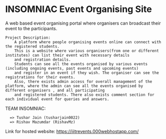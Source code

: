# INSOMNIAC Event Organising Site
A web based event organising portal where organisers can broadcast their event to the participants.
    
    Project Description:
        A platform where people organising events online can connect with the registered students.
        This is a website where various organisers(from one or different institutes) can list their event with necessary details 
        and registration details. 
        Students can see all the events organised by various events (including ongoing events, past events and upcoming events) 
        and register in an event if they wish. The organiser can see the registrations for their events. 
        Also, there exists admin access for overall management of the platform, where the admin can see all the events organised by different organisers , and all participating
        and registered students. There also exists comment section for each individual event for queries and answers.

  
  TEAM INSOMNIAC:
  
      => Tushar Jain (tusharjain0022)
      => Rishav Mazumdar (RishavMz)
        
        
Link for hosted website:
        https://iiitrevents.000webhostapp.com/
